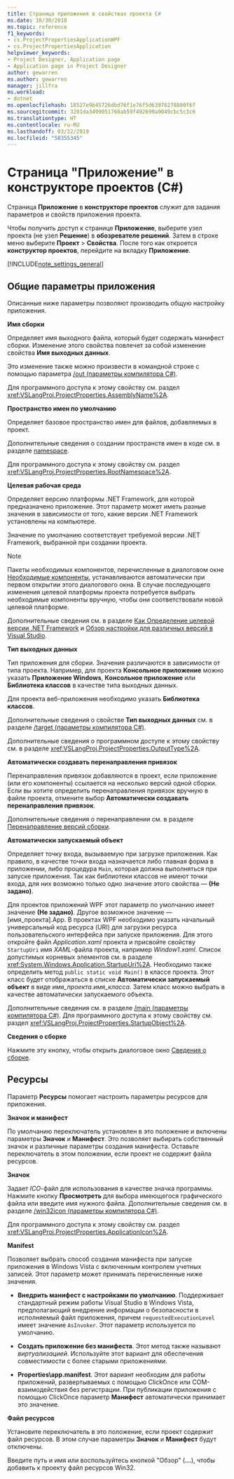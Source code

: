 ```yaml
---
title: Страница приложения в свойствах проекта C#
ms.date: 10/30/2018
ms.topic: reference
f1_keywords:
- cs.ProjectPropertiesApplicationWPF
- cs.ProjectPropertiesApplication
helpviewer_keywords:
- Project Designer, Application page
- Application page in Project Designer
author: gewarren
ms.author: gewarren
manager: jillfra
ms.workload:
- dotnet
ms.openlocfilehash: 18527e9b45726dbd76f1e76f5d63976278800f6f
ms.sourcegitcommit: 3201da3499051768ab59f492699a9049cbc5c3c6
ms.translationtype: HT
ms.contentlocale: ru-RU
ms.lasthandoff: 03/22/2019
ms.locfileid: "58355345"
---
```

# <a name="application-page-project-designer-c"></a>Страница "Приложение" в конструкторе проектов (C#)

Страница **Приложение** в **конструкторе проектов** служит для задания параметров и свойств приложения проекта.

Чтобы получить доступ к странице **Приложение**, выберите узел проекта (не узел **Решение**) в **обозревателе решений**. Затем в строке меню выберите **Проект** > **Свойства**. После того как откроется **конструктор проектов**, перейдите на вкладку **Приложение**.

[!INCLUDE[note_settings_general](../../data-tools/includes/note_settings_general_md.md)]

## <a name="general-application-settings"></a>Общие параметры приложения

Описанные ниже параметры позволяют производить общую настройку приложения.

**Имя сборки**

Определяет имя выходного файла, который будет содержать манифест сборки. Изменение этого свойства повлечет за собой изменение свойства **Имя выходных данных**.

Это изменение также можно произвести в командной строке с помощью параметра [/out (параметры компилятора C#)](/dotnet/csharp/language-reference/compiler-options/out-compiler-option).

Для программного доступа к этому свойству см. раздел <xref:VSLangProj.ProjectProperties.AssemblyName%2A>.

**Пространство имен по умолчанию**

Определяет базовое пространство имен для файлов, добавляемых в проект.

Дополнительные сведения о создании пространств имен в коде см. в разделе [namespace](/dotnet/csharp/language-reference/keywords/namespace).

Для программного доступа к этому свойству см. раздел <xref:VSLangProj.ProjectProperties.RootNamespace%2A>.

**Целевая рабочая среда**

Определяет версию платформы .NET Framework, для которой предназначено приложение. Этот параметр может иметь разные значения в зависимости от того, какие версии .NET Framework установлены на компьютере.

Значение по умолчанию соответствует требуемой версии .NET Framework, выбранной при создании проекта.

> [!NOTE]
> Пакеты необходимых компонентов, перечисленные в диалоговом окне [Необходимые компоненты](../../ide/reference/prerequisites-dialog-box.md), устанавливаются автоматически при первом открытии этого диалогового окна. В случае последующего изменения целевой платформы проекта потребуется выбрать необходимые компоненты вручную, чтобы они соответствовали новой целевой платформе.

Дополнительные сведения см. в разделе [Как Определение целевой версии .NET Framework](../../ide/how-to-target-a-version-of-the-dotnet-framework.md) и [Обзор настройки для различных версий в Visual Studio](../../ide/visual-studio-multi-targeting-overview.md).

**Тип выходных данных**

Тип приложения для сборки. Значения различаются в зависимости от типа проекта. Например, для проекта **Консольное приложение** можно указать **Приложение Windows**, **Консольное приложение** или **Библиотека классов** в качестве типа выходных данных.

Для проекта веб-приложения необходимо указать **Библиотека классов**.

Дополнительные сведения о свойстве **Тип выходных данных** см. в разделе [/target (параметры компилятора C#)](/dotnet/csharp/language-reference/compiler-options/target-compiler-option).

Дополнительные сведения о программном доступе к этому свойству см. в разделе <xref:VSLangProj.ProjectProperties.OutputType%2A>.

**Автоматически создавать перенаправления привязок**

Перенаправления привязок добавляются в проект, если приложение (или его компоненты) ссылается на несколько версий одной сборки. Если вы хотите определить перенаправления привязок вручную в файле проекта, отмените выбор **Автоматически создавать перенаправления привязок**.

Дополнительные сведения о перенаправлении см. в разделе [Перенаправление версий сборки](/dotnet/framework/configure-apps/redirect-assembly-versions).

**Автоматически запускаемый объект**

Определяет точку входа, вызываемую при загрузке приложения. Как правило, в качестве точки входа назначается либо главная форма в приложении, либо процедура `Main`, которая должна выполняться при запуске приложения. Так как библиотеки классов не имеют точки входа, для них возможно только одно значение этого свойства — **(Не задано)**.

Для проектов приложений WPF этот параметр по умолчанию имеет значение **(Не задано)**. Другое возможное значение — \[имя_проекта].App. В проектах WPF необходимо указать начальный универсальный код ресурса (URI) для загрузки ресурса пользовательского интерфейса при запуске приложения. Для этого откройте файл *Application.xaml* проекта и присвойте свойству `StartupUri` имя *XAML*-файла проекта, например *Window1.xaml*. Список допустимых корневых элементов см. в разделе <xref:System.Windows.Application.StartupUri%2A>. Необходимо также определить метод `public static void Main()` в классе проекта. Этот класс будет отображаться в списке **Автоматически запускаемый объект** в виде *имя_проекта.имя_класса*. Затем класс можно выбрать в качестве автоматически запускаемого объекта.

Дополнительные сведения см. в разделе [/main (параметры компилятора C#)](/dotnet/csharp/language-reference/compiler-options/main-compiler-option). Для программного доступа к этому свойству см. раздел <xref:VSLangProj.ProjectProperties.StartupObject%2A>.

**Сведения о сборке**

Нажмите эту кнопку, чтобы открыть диалоговое окно [Сведения о сборке](../../ide/reference/assembly-information-dialog-box.md).

## <a name="resources"></a>Ресурсы

Параметр **Ресурсы** помогает настроить параметры ресурсов для приложения.

**Значок и манифест**

По умолчанию переключатель установлен в это положение и включены параметры **Значок** и **Манифест**. Это позволяет выбирать собственный значок и различные параметры создания манифеста. Оставьте переключатель в этом положении, если проект не содержит файла ресурсов.

**Значок**

Задает *ICO*-файл для использования в качестве значка программы. Нажмите кнопку **Просмотреть** для выбора имеющегося графического файла или введите имя нужного файла. Дополнительные сведения см. в разделе [/win32icon (параметры компилятора C#)](/dotnet/csharp/language-reference/compiler-options/win32icon-compiler-option).

Для программного доступа к этому свойству см. раздел <xref:VSLangProj.ProjectProperties.ApplicationIcon%2A>.

**Manifest**

Позволяет выбрать способ создания манифеста при запуске приложения в Windows Vista с включенным контролем учетных записей. Этот параметр может принимать перечисленные ниже значения.

- **Внедрить манифест с настройками по умолчанию**. Поддерживает стандартный режим работы Visual Studio в Windows Vista, предполагающий внедрение информации о безопасности в исполняемый файл приложения, причем `requestedExecutionLevel` имеет значение `AsInvoker`. Этот параметр используется по умолчанию.

- **Создать приложение без манифеста**. Этот метод также называют *виртуализацией*. Используйте этот вариант для обеспечения совместимости с более старыми приложениями.

- **Properties\app.manifest**. Этот вариант необходим для работы приложений, развертываемых с помощью ClickOnce или COM-взаимодействия без регистрации. При публикации приложения с помощью ClickOnce параметр **Манифест** автоматически принимает это значение.

**Файл ресурсов**

Установите переключатель в это положение, если проект содержит файл ресурсов. В этом случае параметры **Значок** и **Манифест** будут отключены.

Введите путь и имя или воспользуйтесь кнопкой "Обзор" (**...**), чтобы добавить к проекту файл ресурсов Win32.
